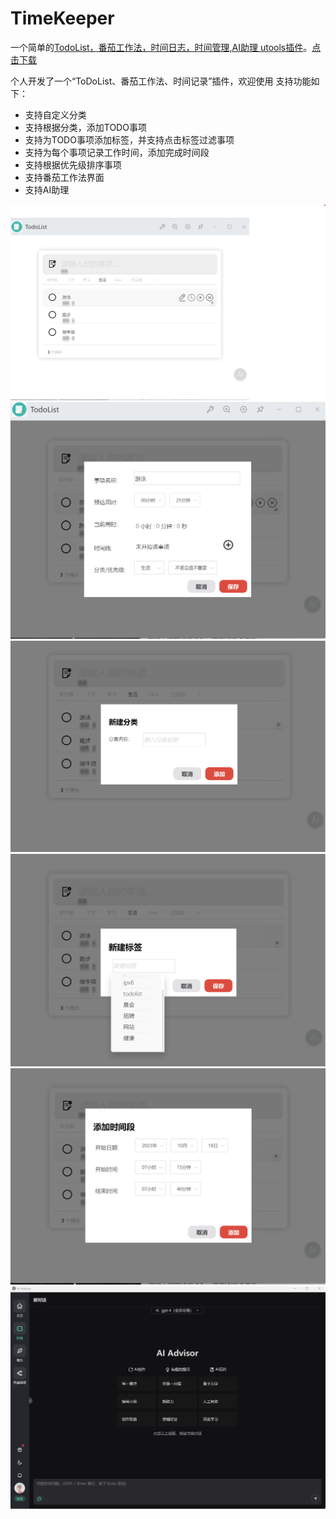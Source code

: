 # TimeKeeper

一个简单的[TodoList，番茄工作法，时间日志，时间管理,AI助理 utools插件](https://github.com/lipills/TimeKeeper/blob/main/TimeKeeper-1.0.0.upx)。[点击下载](https://github.com/lipills/TimeKeeper/blob/main/TimeKeeper-1.0.0.upx)

个人开发了一个“ToDoList、番茄工作法、时间记录”插件，欢迎使用
支持功能如下：
- 支持自定义分类
- 支持根据分类，添加TODO事项
- 支持为TODO事项添加标签，并支持点击标签过滤事项
- 支持为每个事项记录工作时间，添加完成时间段
- 支持根据优先级排序事项
- 支持番茄工作法界面
- 支持AI助理

![](https://github.com/lipills/TimeKeeper/blob/main/images/timekeeper.png)
![](https://github.com/lipills/TimeKeeper/blob/main/images/%E4%BB%BB%E5%8A%A1%E8%AE%BE%E7%BD%AE.png)
![](https://github.com/lipills/TimeKeeper/blob/main/images/%E6%96%B0%E5%BB%BA%E5%88%86%E7%B1%BB.png)
![](https://github.com/lipills/TimeKeeper/blob/main/images/%E6%96%B0%E5%BB%BA%E6%A0%87%E7%AD%BE.png)
![](https://github.com/lipills/TimeKeeper/blob/main/images/%E6%B7%BB%E5%8A%A0%E6%97%B6%E9%97%B4%E6%AE%B5.png)
![](https://github.com/lipills/TimeKeeper/blob/main/images/%E6%94%AF%E6%8C%81ai%E5%8A%A9%E7%90%86.png)

